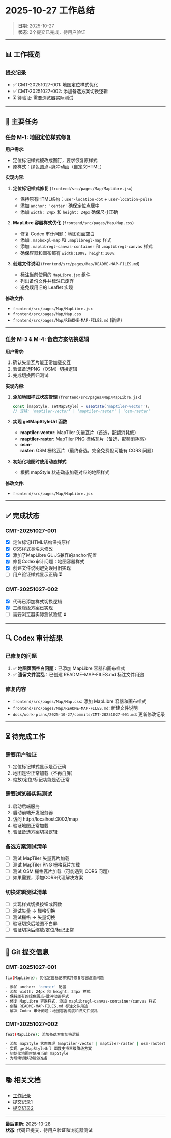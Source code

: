 # 2025-10-27 工作总结

> **日期**: 2025-10-27  
> **状态**: 2个提交已完成，待用户验证

---

## 📊 工作概览

### 提交记录
- ✅ CMT-20251027-001: 地图定位样式优化
- ✅ CMT-20251027-002: 添加备选方案切换逻辑
- ⏳ 待验证: 需要浏览器实际测试

---

## 🎯 主要任务

### 任务 M-1: 地图定位样式修复

**用户需求**:
- 定位标记样式被改成图钉，要求恢复原样式
- 原样式：绿色圆点+脉冲动画（自定义HTML）

**实现内容**:
1. **定位标记样式修复** (`frontend/src/pages/Map/MapLibre.jsx`)
   - 保持原有HTML结构：`user-location-dot` + `user-location-pulse`
   - 添加 `anchor: 'center'` 确保定位点居中
   - 添加 `width: 24px` 和 `height: 24px` 确保尺寸正确

2. **MapLibre 容器样式优化** (`frontend/src/pages/Map/Map.css`)
   - 修复 Codex 审计问题：地图页面空白
   - 添加 `.mapboxgl-map` 和 `.maplibregl-map` 样式
   - 添加 `.maplibregl-canvas-container` 和 `.maplibregl-canvas` 样式
   - 确保容器和画布都有 `width:100%; height:100%`

3. **创建文件说明** (`frontend/src/pages/Map/README-MAP-FILES.md`)
   - 标注当前使用的 `MapLibre.jsx` 组件
   - 列出备份文件并标注已废弃
   - 避免误用旧的 Leaflet 实现

**修改文件**:
- `frontend/src/pages/Map/MapLibre.jsx`
- `frontend/src/pages/Map/Map.css`
- `frontend/src/pages/Map/README-MAP-FILES.md` (新建)

---

### 任务 M-3 & M-4: 备选方案切换逻辑

**用户需求**:
1. 确认矢量瓦片能正常加载交互
2. 验证备选PNG（OSM）切换逻辑
3. 完成切换回归测试

**实现内容**:
1. **添加地图样式状态管理** (`frontend/src/pages/Map/MapLibre.jsx`)
   ```javascript
   const [mapStyle, setMapStyle] = useState('maptiler-vector');
   // 支持: 'maptiler-vector' | 'maptiler-raster' | 'osm-raster'
   ```

2. **实现 getMapStyleUrl 函数**
   - **maptiler-vector**: MapTiler 矢量瓦片（首选，配额消耗低）
   - **maptiler-raster**: MapTiler PNG 栅格瓦片（备选，配额消耗高）
   - **osm-raster**: OSM 栅格瓦片（最终备选，完全免费但可能有 CORS 问题）

3. **初始化地图时使用动态样式**
   - 根据 mapStyle 状态动态加载对应的地图样式

**修改文件**:
- `frontend/src/pages/Map/MapLibre.jsx`

---

## ✅ 完成状态

### CMT-20251027-001
- [x] 定位标记HTML结构保持原样
- [x] CSS样式类名未修改
- [x] 添加了MapLibre GL JS兼容的anchor配置
- [x] 修复Codex审计问题：地图容器样式
- [x] 创建文件说明避免误用旧实现
- [ ] 用户验证样式显示正确 ⏳

### CMT-20251027-002
- [x] 代码已添加样式切换逻辑
- [x] 三级降级方案已实现
- [ ] 需要浏览器实际测试验证 ⏳

---

## 🔍 Codex 审计结果

### 已修复的问题
1. ✅ **地图页面空白问题**：已添加 MapLibre 容器和画布样式
2. ✅ **遗留文件混乱**：已创建 README-MAP-FILES.md 标注文件用途

### 修复内容
- `frontend/src/pages/Map/Map.css`: 添加 MapLibre 容器和画布样式
- `frontend/src/pages/Map/README-MAP-FILES.md`: 新建文件说明
- `docs/work-plans/2025-10-27/commits/CMT-20251027-001.md`: 更新修改记录

---

## ⏳ 待完成工作

### 需要用户验证
1. 定位标记样式显示是否正确
2. 地图是否正常加载（不再白屏）
3. 缩放/定位/标记功能是否正常

### 需要浏览器实际测试
1. 启动后端服务
2. 启动前端开发服务器
3. 访问 http://localhost:3002/map
4. 验证地图正常加载
5. 验证备选方案切换逻辑

### 备选方案测试清单
- [ ] 测试 MapTiler 矢量瓦片加载
- [ ] 测试 MapTiler PNG 栅格瓦片加载
- [ ] 测试 OSM 栅格瓦片加载（可能遇到 CORS 问题）
- [ ] 如果需要，添加CORS代理解决方案

### 切换逻辑测试清单
- [ ] 实现样式切换按钮或函数
- [ ] 测试矢量 → 栅格切换
- [ ] 测试栅格 → 矢量切换
- [ ] 验证切换后地图不白屏
- [ ] 验证切换后缩放/定位/标记正常

---

## 📝 Git 提交信息

### CMT-20251027-001
```bash
fix(MapLibre): 优化定位标记样式并修复容器渲染问题

- 添加 anchor: 'center' 配置
- 添加 width: 24px 和 height: 24px 样式
- 保持原有的绿色圆点+脉冲动画样式
- 修复 MapLibre 容器样式，添加 maplibregl-canvas-container/canvas 样式
- 创建 README-MAP-FILES.md 标注文件用途
- 解决 Codex 审计问题：地图容器高度和旧文件混乱
```

### CMT-20251027-002
```bash
feat(MapLibre): 添加备选方案切换逻辑

- 添加 mapStyle 状态管理（maptiler-vector | maptiler-raster | osm-raster）
- 实现 getMapStyleUrl 函数支持三级降级方案
- 初始化地图时使用当前 mapStyle
- 为后续切换功能做准备
```

---

## 📚 相关文档

- [工作记录](work-plans/2025-10-27/summary.md)
- [提交记录1](work-plans/2025-10-27/commits/CMT-20251027-001.md)
- [提交记录2](work-plans/2025-10-27/commits/CMT-20251027-002.md)

---

**最后更新**: 2025-10-28  
**状态**: 代码已提交，待用户验证和浏览器测试

